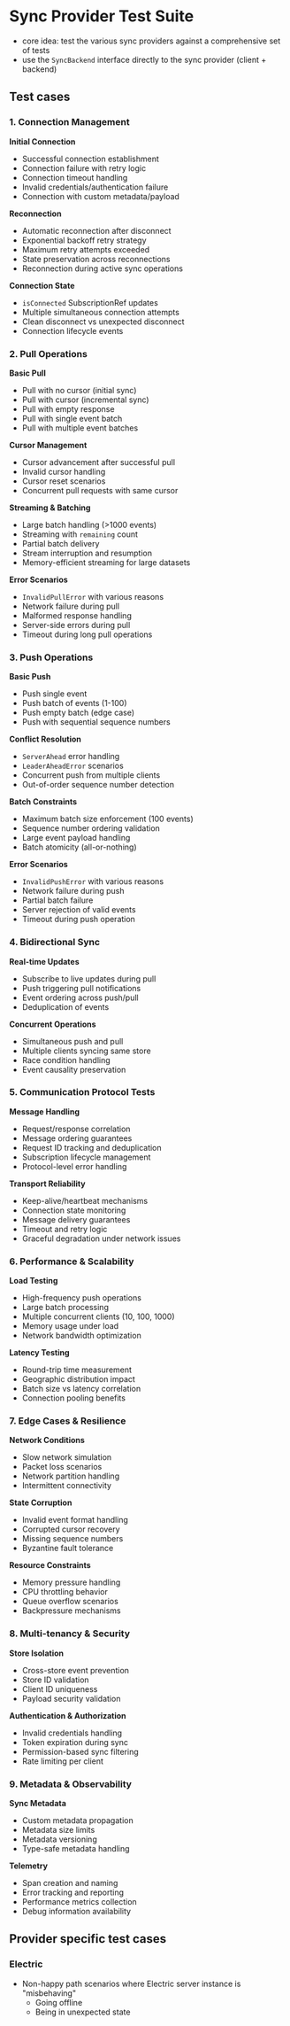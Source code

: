 # Sync Provider Test Suite

- core idea: test the various sync providers against a comprehensive set of tests
 - use the `SyncBackend` interface directly to the sync provider (client + backend)

## Test cases

### 1. Connection Management

**Initial Connection**
- Successful connection establishment
- Connection failure with retry logic
- Connection timeout handling
- Invalid credentials/authentication failure
- Connection with custom metadata/payload

**Reconnection**
- Automatic reconnection after disconnect
- Exponential backoff retry strategy
- Maximum retry attempts exceeded
- State preservation across reconnections
- Reconnection during active sync operations

**Connection State**
- `isConnected` SubscriptionRef updates
- Multiple simultaneous connection attempts
- Clean disconnect vs unexpected disconnect
- Connection lifecycle events

### 2. Pull Operations

**Basic Pull**
- Pull with no cursor (initial sync)
- Pull with cursor (incremental sync)
- Pull with empty response
- Pull with single event batch
- Pull with multiple event batches

**Cursor Management**
- Cursor advancement after successful pull
- Invalid cursor handling
- Cursor reset scenarios
- Concurrent pull requests with same cursor

**Streaming & Batching**
- Large batch handling (>1000 events)
- Streaming with `remaining` count
- Partial batch delivery
- Stream interruption and resumption
- Memory-efficient streaming for large datasets

**Error Scenarios**
- `InvalidPullError` with various reasons
- Network failure during pull
- Malformed response handling
- Server-side errors during pull
- Timeout during long pull operations

### 3. Push Operations

**Basic Push**
- Push single event
- Push batch of events (1-100)
- Push empty batch (edge case)
- Push with sequential sequence numbers

**Conflict Resolution**
- `ServerAhead` error handling
- `LeaderAheadError` scenarios
- Concurrent push from multiple clients
- Out-of-order sequence number detection

**Batch Constraints**
- Maximum batch size enforcement (100 events)
- Sequence number ordering validation
- Large event payload handling
- Batch atomicity (all-or-nothing)

**Error Scenarios**
- `InvalidPushError` with various reasons
- Network failure during push
- Partial batch failure
- Server rejection of valid events
- Timeout during push operation

### 4. Bidirectional Sync

**Real-time Updates**
- Subscribe to live updates during pull
- Push triggering pull notifications
- Event ordering across push/pull
- Deduplication of events

**Concurrent Operations**
- Simultaneous push and pull
- Multiple clients syncing same store
- Race condition handling
- Event causality preservation

### 5. Communication Protocol Tests

**Message Handling**
- Request/response correlation
- Message ordering guarantees
- Request ID tracking and deduplication
- Subscription lifecycle management
- Protocol-level error handling

**Transport Reliability**
- Keep-alive/heartbeat mechanisms
- Connection state monitoring
- Message delivery guarantees
- Timeout and retry logic
- Graceful degradation under network issues

### 6. Performance & Scalability

**Load Testing**
- High-frequency push operations
- Large batch processing
- Multiple concurrent clients (10, 100, 1000)
- Memory usage under load
- Network bandwidth optimization

**Latency Testing**
- Round-trip time measurement
- Geographic distribution impact
- Batch size vs latency correlation
- Connection pooling benefits

### 7. Edge Cases & Resilience

**Network Conditions**
- Slow network simulation
- Packet loss scenarios
- Network partition handling
- Intermittent connectivity

**State Corruption**
- Invalid event format handling
- Corrupted cursor recovery
- Missing sequence numbers
- Byzantine fault tolerance

**Resource Constraints**
- Memory pressure handling
- CPU throttling behavior
- Queue overflow scenarios
- Backpressure mechanisms

### 8. Multi-tenancy & Security

**Store Isolation**
- Cross-store event prevention
- Store ID validation
- Client ID uniqueness
- Payload security validation

**Authentication & Authorization**
- Invalid credentials handling
- Token expiration during sync
- Permission-based sync filtering
- Rate limiting per client

### 9. Metadata & Observability

**Sync Metadata**
- Custom metadata propagation
- Metadata size limits
- Metadata versioning
- Type-safe metadata handling

**Telemetry**
- Span creation and naming
- Error tracking and reporting
- Performance metrics collection
- Debug information availability

## Provider specific test cases

### Electric

- Non-happy path scenarios where Electric server instance is "misbehaving"
  - Going offline
  - Being in unexpected state